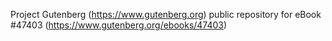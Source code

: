 Project Gutenberg (https://www.gutenberg.org) public repository for eBook #47403 (https://www.gutenberg.org/ebooks/47403)
